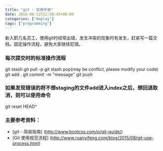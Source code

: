 ```yaml
---
title: "git - 实用手册"
date: 2018-06-12T22:58:43+08:00
categories: ["deploy"]
tags: ["programming"]
---
```


新入职几名员工，使用git时经常出错，发生冲突的现象时有发生，赶紧写一篇文档，固定操作流程，避免大家继续犯错。

<!--more-->

### 每次提交时的标准操作流程
git stash
git pull -p
git stash pop(may be conflict, please modify your code)
git add .
git commit -m "message"
git push

### 如果发现错误的将不想staging的文件add进入index之后，想回退取消，则可以使用命令
git reset HEAD^


### 主要参考资料：
* [git - 简易指南] (http://www.bootcss.com/p/git-guide/)
* [Git 使用规范流程] (http://www.ruanyifeng.com/blog/2015/08/git-use-process.html)

<!--more-->
